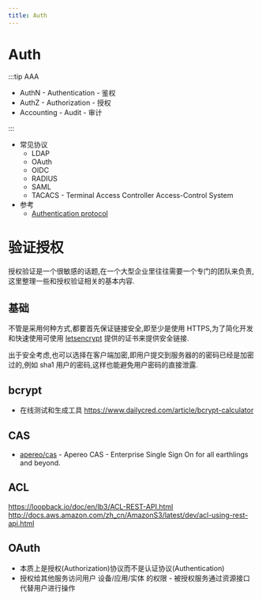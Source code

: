```yaml
---
title: Auth
---
```


# Auth

:::tip AAA

- AuthN - Authentication - 鉴权
- AuthZ - Authorization - 授权
- Accounting - Audit - 审计

:::

- 常见协议
  - LDAP
  - OAuth
  - OIDC
  - RADIUS
  - SAML
  - TACACS - Terminal Access Controller Access-Control System
- 参考
  - [Authentication protocol](https://en.wikipedia.org/wiki/Authentication_protocol)

# 验证授权

授权验证是一个很敏感的话题,在一个大型企业里往往需要一个专门的团队来负责,这里整理一些和授权验证相关的基本内容.

## 基础

不管是采用何种方式,都要首先保证链接安全,即至少是使用 HTTPS,为了简化开发和快速使用可使用 [letsencrypt](https://letsencrypt.org/) 提供的证书来提供安全链接.

出于安全考虑,也可以选择在客户端加密,即用户提交到服务器的的密码已经是加密过的,例如 sha1 用户的密码,这样也能避免用户密码的直接泄露.

## bcrypt

- 在线测试和生成工具 https://www.dailycred.com/article/bcrypt-calculator

## CAS

- [apereo/cas](https://github.com/apereo/cas) - Apereo CAS - Enterprise Single Sign On for all earthlings and beyond.

## ACL

https://loopback.io/doc/en/lb3/ACL-REST-API.html
http://docs.aws.amazon.com/zh_cn/AmazonS3/latest/dev/acl-using-rest-api.html

## OAuth

- 本质上是授权(Authorization)协议而不是认证协议(Authentication)
- 授权给其他服务访问用户 设备/应用/实体 的权限 - 被授权服务通过资源接口代替用户进行操作
